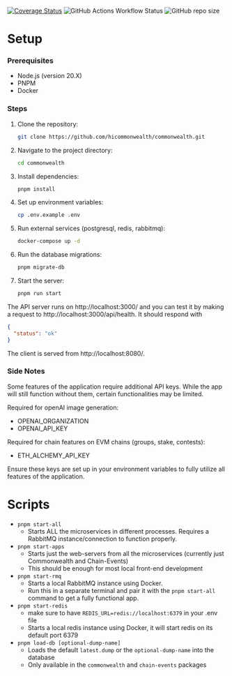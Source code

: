 [![Coverage Status](https://coveralls.io/repos/github/hicommonwealth/commonwealth/badge.svg?branch=master)](https://coveralls.io/github/hicommonwealth/commonwealth?branch=master)
![GitHub Actions Workflow Status](https://img.shields.io/github/actions/workflow/status/hicommonwealth/commonwealth/CI.yml?branch=master&label=CI)
![GitHub repo size](https://img.shields.io/github/repo-size/hicommonwealth/commonwealth)

# Setup

### Prerequisites

- Node.js (version 20.X)
- PNPM
- Docker

### Steps

1. Clone the repository:
    ```bash
    git clone https://github.com/hicommonwealth/commonwealth.git
    ```
2. Navigate to the project directory:
    ```bash
    cd commonwealth
    ```
3. Install dependencies:
    ```bash
    pnpm install
    ```
4. Set up environment variables:
    ```bash
    cp .env.example .env
    ```
5. Run external services (postgresql, redis, rabbitmq):
    ```bash
    docker-compose up -d
    ```
6. Run the database migrations:
    ```bash
    pnpm migrate-db
    ```
7. Start the server:
    ```bash
    pnpm run start
    ```

The API server runs on http://localhost:3000/ and you can test it by making a request to
http://localhost:3000/api/health. It should respond with
```json
{
  "status": "ok"
}
```

The client is served from http://localhost:8080/.

### Side Notes

Some features of the application require additional API keys.
While the app will still function without them, certain functionalities may be limited.

Required for openAI image generation:
- OPENAI_ORGANIZATION
- OPENAI_API_KEY

Required for chain features on EVM chains (groups, stake, contests):
- ETH_ALCHEMY_API_KEY

Ensure these keys are set up in your environment variables to fully utilize all features of the application.

# Scripts
- `pnpm start-all`
  - Starts ALL the microservices in different processes. Requires a RabbitMQ instance/connection to function properly.
- `pnpm start-apps`
  - Starts just the web-servers from all the microservices (currently just Commonwealth and Chain-Events)
  - This should be enough for most local front-end development
- `pnpm start-rmq`
  - Starts a local RabbitMQ instance using Docker.
  - Run this in a separate terminal and pair it with the `pnpm start-all` command to get a fully functional app.
- `pnpm start-redis`
  - make sure to have `REDIS_URL=redis://localhost:6379` in your .env file     
  - Starts a local redis instance using Docker, it will start redis on its default port 6379
- `pnpm load-db [optional-dump-name]`
  - Loads the default `latest.dump` or the `optional-dump-name` into the database
  - Only available in the `commonwealth` and `chain-events` packages


